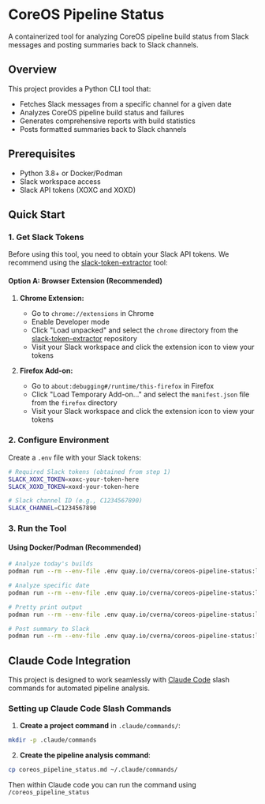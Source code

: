 # CoreOS Pipeline Status

A containerized tool for analyzing CoreOS pipeline build status from Slack messages and posting summaries back to Slack channels.

## Overview

This project provides a Python CLI tool that:
- Fetches Slack messages from a specific channel for a given date
- Analyzes CoreOS pipeline build status and failures
- Generates comprehensive reports with build statistics
- Posts formatted summaries back to Slack channels

## Prerequisites

- Python 3.8+ or Docker/Podman
- Slack workspace access
- Slack API tokens (XOXC and XOXD)

## Quick Start

### 1. Get Slack Tokens

Before using this tool, you need to obtain your Slack API tokens. We recommend using the [slack-token-extractor](https://github.com/maorfr/slack-token-extractor) tool:

#### Option A: Browser Extension (Recommended)

1. **Chrome Extension:**
   - Go to `chrome://extensions` in Chrome
   - Enable Developer mode
   - Click "Load unpacked" and select the `chrome` directory from the [slack-token-extractor](https://github.com/maorfr/slack-token-extractor) repository
   - Visit your Slack workspace and click the extension icon to view your tokens

2. **Firefox Add-on:**
   - Go to `about:debugging#/runtime/this-firefox` in Firefox
   - Click "Load Temporary Add-on..." and select the `manifest.json` file from the `firefox` directory
   - Visit your Slack workspace and click the extension icon to view your tokens

### 2. Configure Environment

Create a `.env` file with your Slack tokens:

```bash
# Required Slack tokens (obtained from step 1)
SLACK_XOXC_TOKEN=xoxc-your-token-here
SLACK_XOXD_TOKEN=xoxd-your-token-here

# Slack channel ID (e.g., C1234567890)
SLACK_CHANNEL=C1234567890
```

### 3. Run the Tool

#### Using Docker/Podman (Recommended)

```bash
# Analyze today's builds
podman run --rm --env-file .env quay.io/cverna/coreos-pipeline-status:latest

# Analyze specific date
podman run --rm --env-file .env quay.io/cverna/coreos-pipeline-status:latest --date 2024-01-15

# Pretty print output
podman run --rm --env-file .env quay.io/cverna/coreos-pipeline-status:latest --pretty

# Post summary to Slack
podman run --rm --env-file .env quay.io/cverna/coreos-pipeline-status:latest --summary "🚨 Pipeline Summary: 3/14 builds failed"
```

## Claude Code Integration

This project is designed to work seamlessly with [Claude Code](https://docs.claude.com/en/docs/claude-code/slash-commands) slash commands for automated pipeline analysis.

### Setting up Claude Code Slash Commands

1. **Create a project command** in `.claude/commands/`:

```bash
mkdir -p .claude/commands
```

2. **Create the pipeline analysis command**:
```bash
cp coreos_pipeline_status.md ~/.claude/commands/
```

Then within Claude code you can run the command using `/coreos_pipeline_status`